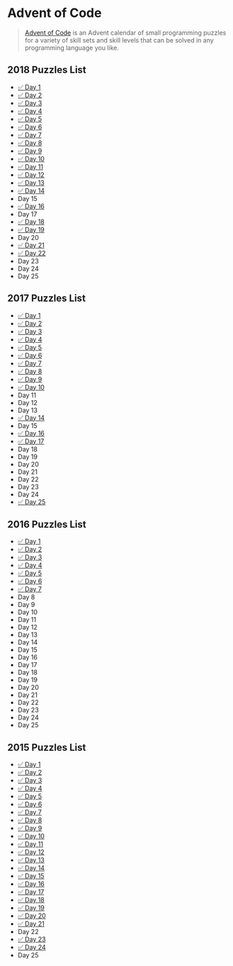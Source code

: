# Advent of Code

> [Advent of Code](https://adventofcode.com/) is an Advent calendar of small
> programming puzzles for a variety of skill sets and skill levels that can be solved
> in any programming language you like.

## 2018 Puzzles List

*  [✅ Day 1](2018/1/README.md)
*  [✅ Day 2](2018/2/README.md)
*  [✅ Day 3](2018/3/README.md)
*  [✅ Day 4](2018/4/README.md)
*  [✅ Day 5](2018/5/README.md)
*  [✅ Day 6](2018/6/README.md)
*  [✅ Day 7](2018/7/README.md)
*  [✅ Day 8](2018/8/README.md)
*  [✅ Day 9](2018/9/README.md)
*  [✅ Day 10](2018/10/README.md)
*  [✅ Day 11](2018/11/README.md)
*  [✅ Day 12](2018/12/README.md)
*  [✅ Day 13](2018/13/README.md)
*  [✅ Day 14](2018/14/README.md)
*  Day 15
*  [✅ Day 16](2018/16/README.md)
*  Day 17
*  [✅ Day 18](2018/18/README.md)
*  [✅ Day 19](2018/19/README.md)
*  Day 20
*  [✅ Day 21](2018/21/README.md)
*  [✅ Day 22](2018/22/README.md)
*  Day 23
*  Day 24
*  Day 25

## 2017 Puzzles List

*  [✅ Day 1](2017/1/README.md)
*  [✅ Day 2](2017/2/README.md)
*  [✅ Day 3](2017/3/README.md)
*  [✅ Day 4](2017/4/README.md)
*  [✅ Day 5](2017/5/README.md)
*  [✅ Day 6](2017/6/README.md)
*  [✅ Day 7](2017/7/README.md)
*  [✅ Day 8](2017/8/README.md)
*  [✅ Day 9](2017/9/README.md)
*  [✅ Day 10](2017/10/README.md)
*  Day 11
*  Day 12
*  Day 13
*  [✅ Day 14](2017/14/README.md)
*  Day 15
*  [✅ Day 16](2017/16/README.md)
*  [✅ Day 17](2017/17/README.md)
*  Day 18
*  Day 19
*  Day 20
*  Day 21
*  Day 22
*  Day 23
*  Day 24
*  [✅ Day 25](2017/25/README.md)

## 2016 Puzzles List

*  [✅ Day 1](2016/1/README.md)
*  [✅ Day 2](2016/2/README.md)
*  [✅ Day 3](2016/3/README.md)
*  [✅ Day 4](2016/4/README.md)
*  [✅ Day 5](2016/5/README.md)
*  [✅ Day 6](2016/6/README.md)
*  [✅ Day 7](2016/7/README.md)
*  Day 8
*  Day 9
*  Day 10
*  Day 11
*  Day 12
*  Day 13
*  Day 14
*  Day 15
*  Day 16
*  Day 17
*  Day 18
*  Day 19
*  Day 20
*  Day 21
*  Day 22
*  Day 23
*  Day 24
*  Day 25

## 2015 Puzzles List

*  [✅ Day 1](2015/1/README.md)
*  [✅ Day 2](2015/2/README.md)
*  [✅ Day 3](2015/3/README.md)
*  [✅ Day 4](2015/4/README.md)
*  [✅ Day 5](2015/5/README.md)
*  [✅ Day 6](2015/6/README.md)
*  [✅ Day 7](2015/7/README.md)
*  [✅ Day 8](2015/8/README.md)
*  [✅ Day 9](2015/9/README.md)
*  [✅ Day 10](2015/10/README.md)
*  [✅ Day 11](2015/11/README.md)
*  [✅ Day 12](2015/12/README.md)
*  [✅ Day 13](2015/13/README.md)
*  [✅ Day 14](2015/14/README.md)
*  [✅ Day 15](2015/15/README.md)
*  [✅ Day 16](2015/16/README.md)
*  [✅ Day 17](2015/17/README.md)
*  [✅ Day 18](2015/18/README.md)
*  [✅ Day 19](2015/19/README.md)
*  [✅ Day 20](2015/20/README.md)
*  [✅ Day 21](2015/21/README.md)
*  Day 22
*  [✅ Day 23](2015/23/README.md)
*  [✅ Day 24](2015/24/README.md)
*  Day 25
